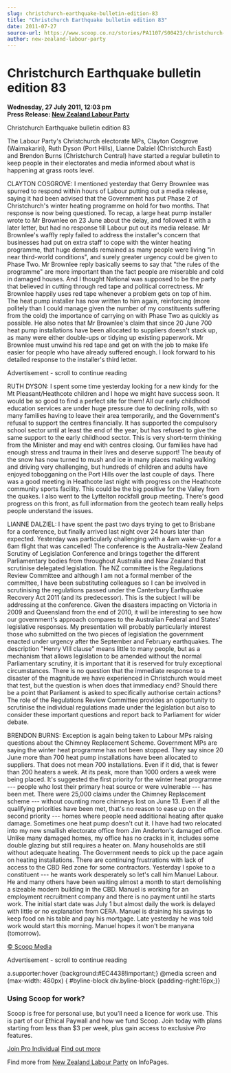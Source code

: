 ```yaml
---
slug: christchurch-earthquake-bulletin-edition-83
title: "Christchurch Earthquake bulletin edition 83"
date: 2011-07-27
source-url: https://www.scoop.co.nz/stories/PA1107/S00423/christchurch-earthquake-bulletin-edition-83.htm
author: new-zealand-labour-party
---
```

Christchurch Earthquake bulletin edition 83
===========================================

**Wednesday, 27 July 2011, 12:03 pm**  
**Press Release: [New Zealand Labour Party](https://info.scoop.co.nz/New_Zealand_Labour_Party)**

Christchurch Earthquake bulletin edition 83

  
The Labour Party's Christchurch electorate MPs, Clayton Cosgrove (Waimakariri), Ruth Dyson (Port Hills), Lianne Dalziel (Christchurch East) and Brendon Burns (Christchurch Central) have started a regular bulletin to keep people in their electorates and media informed about what is happening at grass roots level.

CLAYTON COSGROVE: I mentioned yesterday that Gerry Brownlee was spurred to respond within hours of Labour putting out a media release, saying it had been advised that the Government has put Phase 2 of Christchurch's winter heating programme on hold for two months. That response is now being questioned. To recap, a large heat pump installer wrote to Mr Brownlee on 23 June about the delay, and followed it with a later letter, but had no response till Labour put out its media release. Mr Brownlee's waffly reply failed to address the installer's concern that businesses had put on extra staff to cope with the winter heating programme, that huge demands remained as many people were living "in near third-world conditions", and surely greater urgency could be given to Phase Two. Mr Brownlee reply basically seems to say that "the rules of the programme" are more important than the fact people are miserable and cold in damaged houses. And I thought National was supposed to be the party that believed in cutting through red tape and political correctness. Mr Brownlee happily uses red tape whenever a problem gets on top of him. The heat pump installer has now written to him again, reinforcing (more politely than I could manage given the number of my constituents suffering from the cold) the importance of carrying on with Phase Two as quickly as possible. He also notes that Mr Brownlee's claim that since 20 June 700 heat pump installations have been allocated to suppliers doesn't stack up, as many were either double-ups or tidying up existing paperwork. Mr Brownlee must unwind his red tape and get on with the job to make life easier for people who have already suffered enough. I look forward to his detailed response to the installer's third letter.

Advertisement - scroll to continue reading





RUTH DYSON: I spent some time yesterday looking for a new kindy for the Mt Pleasant/Heathcote children and I hope we might have success soon. It would be so good to find a perfect site for them! All our early childhood education services are under huge pressure due to declining rolls, with so many families having to leave their area temporarily, and the Government's refusal to support the centres financially. It has supported the compulsory school sector until at least the end of the year, but has refused to give the same support to the early childhood sector. This is very short-term thinking from the Minister and may end with centres closing. Our families have had enough stress and trauma in their lives and deserve support! The beauty of the snow has now turned to mush and ice in many places making walking and driving very challenging, but hundreds of children and adults have enjoyed tobogganing on the Port Hills over the last couple of days. There was a good meeting in Heathcote last night with progress on the Heathcote community sports facility. This could be the big positive for the Valley from the quakes. I also went to the Lyttelton rockfall group meeting. There's good progress on this front, as full information from the geotech team really helps people understand the issues.

LIANNE DALZIEL: I have spent the past two days trying to get to Brisbane for a conference, but finally arrived last night over 24 hours later than expected. Yesterday was particularly challenging with a 4am wake-up for a 6am flight that was cancelled! The conference is the Australia-New Zealand Scrutiny of Legislation Conference and brings together the different Parliamentary bodies from throughout Australia and New Zealand that scrutinise delegated legislation. The NZ committee is the Regulations Review Committee and although I am not a formal member of the committee, I have been substituting colleagues so I can be involved in scrutinising the regulations passed under the Canterbury Earthquake Recovery Act 2011 (and its predecessor). This is the subject I will be addressing at the conference. Given the disasters impacting on Victoria in 2009 and Queensland from the end of 2010, it will be interesting to see how our government's approach compares to the Australian Federal and States' legislative responses. My presentation will probably particularly interest those who submitted on the two pieces of legislation the government enacted under urgency after the September and February earthquakes. The description "Henry VIII clause" means little to many people, but as a mechanism that allows legislation to be amended without the normal Parliamentary scrutiny, it is important that it is reserved for truly exceptional circumstances. There is no question that the immediate response to a disaster of the magnitude we have experienced in Christchurch would meet that test, but the question is when does that immediacy end? Should there be a point that Parliament is asked to specifically authorise certain actions? The role of the Regulations Review Committee provides an opportunity to scrutinise the individual regulations made under the legislation but also to consider these important questions and report back to Parliament for wider debate.

BRENDON BURNS: Exception is again being taken to Labour MPs raising questions about the Chimney Replacement Scheme. Government MPs are saying the winter heat programme has not been stopped. They say since 20 June more than 700 heat pump installations have been allocated to suppliers. That does not mean 700 installations. Even if it did, that is fewer than 200 heaters a week. At its peak, more than 1000 orders a week were being placed. It's suggested the first priority for the winter heat programme --- people who lost their primary heat source or were vulnerable --- has been met. There were 25,000 claims under the Chimney Replacement scheme --- without counting more chimneys lost on June 13. Even if all the qualifying priorities have been met, that's no reason to ease up on the second priority --- homes where people need additional heating after quake damage. Sometimes one heat pump doesn't cut it. I have had two relocated into my new smallish electorate office from Jim Anderton's damaged office. Unlike many damaged homes, my office has no cracks in it, includes some double glazing but still requires a heater on. Many households are still without adequate heating. The Government needs to pick up the pace again on heating installations. There are continuing frustrations with lack of access to the CBD Red zone for some contractors. Yesterday I spoke to a constituent --- he wants work desperately so let's call him Manuel Labour. He and many others have been waiting almost a month to start demolishing a sizeable modern building in the CBD. Manuel is working for an employment recruitment company and there is no payment until he starts work. The initial start date was July 1 but almost daily the work is delayed with little or no explanation from CERA. Manuel is draining his savings to keep food on his table and pay his mortgage. Late yesterday he was told work would start this morning. Manuel hopes it won't be manyana (tomorrow).

[© Scoop Media](http://www.scoop.co.nz/about/terms.html)  

Advertisement - scroll to continue reading



a.supporter:hover {background:#EC4438!important;} @media screen and (max-width: 480px) { #byline-block div.byline-block {padding-right:16px;}}

### Using Scoop for work?

Scoop is free for personal use, but you’ll need a licence for work use. This is part of our Ethical Paywall and how we fund Scoop. Join today with plans starting from less than $3 per week, plus gain access to exclusive _Pro_ features.  
  
[Join Pro Individual](https://pro.scoop.co.nz/Individual/?from=ProIn24) [Find out more](https://pro.scoop.co.nz/using-scoop-for-work/?from=ProIn24)

Find more from [New Zealand Labour Party](https://info.scoop.co.nz/New_Zealand_Labour_Party) on InfoPages.